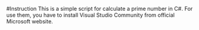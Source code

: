 #Instruction
This is a simple script for calculate a prime number in C#.
For use them, you have to install Visual Studio Community from official Microsoft website.
